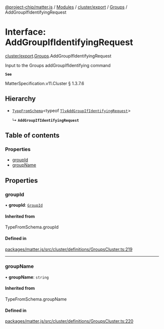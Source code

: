 [@project-chip/matter.js](../README.md) / [Modules](../modules.md) / [cluster/export](../modules/cluster_export.md) / [Groups](../modules/cluster_export.Groups.md) / AddGroupIfIdentifyingRequest

# Interface: AddGroupIfIdentifyingRequest

[cluster/export](../modules/cluster_export.md).[Groups](../modules/cluster_export.Groups.md).AddGroupIfIdentifyingRequest

Input to the Groups addGroupIfIdentifying command

**`See`**

MatterSpecification.v11.Cluster § 1.3.7.6

## Hierarchy

- [`TypeFromSchema`](../modules/tlv_export.md#typefromschema)\<typeof [`TlvAddGroupIfIdentifyingRequest`](../modules/cluster_export.Groups.md#tlvaddgroupifidentifyingrequest)\>

  ↳ **`AddGroupIfIdentifyingRequest`**

## Table of contents

### Properties

- [groupId](cluster_export.Groups.AddGroupIfIdentifyingRequest.md#groupid)
- [groupName](cluster_export.Groups.AddGroupIfIdentifyingRequest.md#groupname)

## Properties

### groupId

• **groupId**: [`GroupId`](../modules/datatype_export.md#groupid)

#### Inherited from

TypeFromSchema.groupId

#### Defined in

[packages/matter.js/src/cluster/definitions/GroupsCluster.ts:219](https://github.com/project-chip/matter.js/blob/5f71eedebdb9fa54338bde320c311bb359b7455d/packages/matter.js/src/cluster/definitions/GroupsCluster.ts#L219)

___

### groupName

• **groupName**: `string`

#### Inherited from

TypeFromSchema.groupName

#### Defined in

[packages/matter.js/src/cluster/definitions/GroupsCluster.ts:220](https://github.com/project-chip/matter.js/blob/5f71eedebdb9fa54338bde320c311bb359b7455d/packages/matter.js/src/cluster/definitions/GroupsCluster.ts#L220)
